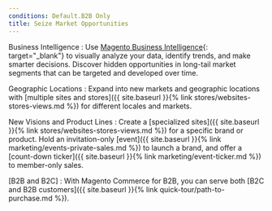 ```yaml
---
conditions: Default.B2B Only
title: Seize Market Opportunities
---
```


Business Intelligence
:  Use [Magento Business Intelligence][1]{: target="_blank"} to visually analyze your data, identify trends, and make smarter decisions. Discover hidden opportunities in long-tail market segments that can be targeted and developed over time.

Geographic Locations
:  Expand into new markets and geographic locations with [multiple sites and stores]({{ site.baseurl }}{% link stores/websites-stores-views.md %}) for different locales and markets.

New Visions and Product Lines
:  Create a [specialized sites]({{ site.baseurl }}{% link stores/websites-stores-views.md %})
for a specific brand or product. Hold an invitation-only [event]({{ site.baseurl }}{% link marketing/events-private-sales.md %}) to launch a brand, and offer a [count-down ticker]({{ site.baseurl }}{% link marketing/event-ticker.md %}) to member-only sales.

[B2B and B2C]
:  With Magento Commerce for B2B, you can serve both [B2C and B2B customers]({{ site.baseurl }}{% link quick-tour/path-to-purchase.md %}).

[1]: https://magento.com/products/business-intelligence

